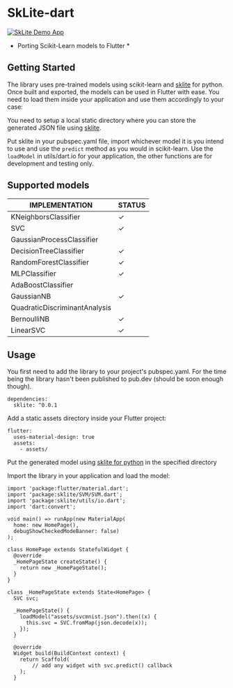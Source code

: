 # SkLite-dart

[![SkLite Demo App](http://img.youtube.com/vi/K5D1T1VJBR8/0.jpg)](http://www.youtube.com/watch?v=K5D1T1VJBR8 "SkLite-dart demo")

* Porting Scikit-Learn models to Flutter *

## Getting Started

The library uses pre-trained models using scikit-learn and [sklite](https://github.com/axegon/SkLite) for python. Once built and exported, the models can be used in Flutter with ease. You need to load them inside your application and use them accordingly to your case:

You need to setup a local static directory where you can store the generated JSON file using [sklite](https://github.com/axegon/SkLite).

Put sklite in your pubspec.yaml file, import whichever model it is you intend to use and use the `predict` method as you would in scikit-learn. Use the
`loadModel` in utils/dart.io for your application, the other functions are for development and testing only.

## Supported models

| IMPLEMENTATION                     | STATUS |
|------------------------------------|--------|
| KNeighborsClassifier               | ✓      |
| SVC                                | ✓      |
| GaussianProcessClassifier          |        |
| DecisionTreeClassifier             | ✓      |
| RandomForestClassifier             | ✓      |
| MLPClassifier                      | ✓      |
| AdaBoostClassifier                 |        |
| GaussianNB                         | ✓      |
| QuadraticDiscriminantAnalysis      |        |
| BernoulliNB                        | ✓      |
| LinearSVC                          | ✓      |

## Usage

You first need to add the library to your project's pubspec.yaml. For the time being the library hasn't been published to pub.dev (should be soon enough though).

```
dependencies:
  sklite: ^0.0.1
```


Add a static assets directory inside your Flutter project:

```
flutter:
  uses-material-design: true
  assets:
    - assets/
```

Put the generated model using [sklite for python](https://github.com/axegon/SkLite) in the specified directory

Import the library in your application and load the model:

```
import 'package:flutter/material.dart';
import 'package:sklite/SVM/SVM.dart';
import 'package:sklite/utils/io.dart';
import 'dart:convert';

void main() => runApp(new MaterialApp(
  home: new HomePage(),
  debugShowCheckedModeBanner: false)
);

class HomePage extends StatefulWidget {
  @override
  _HomePageState createState() {
    return new _HomePageState();
  }
}

class _HomePageState extends State<HomePage> {
  SVC svc;

  _HomePageState() {
    loadModel("assets/svcmnist.json").then((x) {
      this.svc = SVC.fromMap(json.decode(x));
    });
  }

  @override
  Widget build(BuildContext context) {
    return Scaffold(
        // add any widget with svc.predict() callback
    );
  }
```
